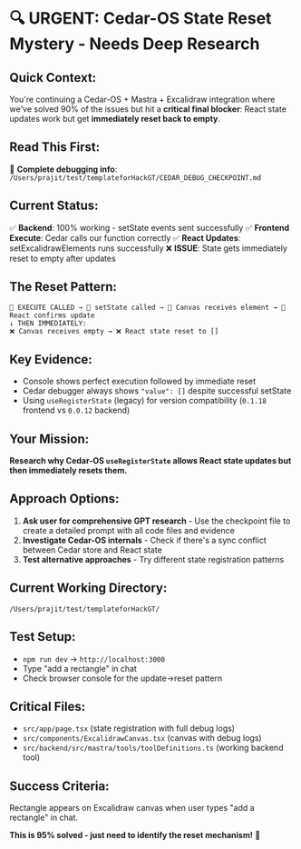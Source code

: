 # 🔍 **URGENT: Cedar-OS State Reset Mystery - Needs Deep Research**

## **Quick Context:**
You're continuing a Cedar-OS + Mastra + Excalidraw integration where we've solved 90% of the issues but hit a **critical final blocker**: React state updates work but get **immediately reset back to empty**.

## **Read This First:**
📁 **Complete debugging info**: `/Users/prajit/test/templateforHackGT/CEDAR_DEBUG_CHECKPOINT.md`

## **Current Status:**
✅ **Backend**: 100% working - setState events sent successfully
✅ **Frontend Execute**: Cedar calls our function correctly
✅ **React Updates**: setExcalidrawElements runs successfully
❌ **ISSUE**: State gets immediately reset to empty after updates

## **The Reset Pattern:**
```
🎯 EXECUTE CALLED → 🚀 setState called → 🎨 Canvas receives element → 🔄 React confirms update
↓ THEN IMMEDIATELY:
❌ Canvas receives empty → ❌ React state reset to []
```

## **Key Evidence:**
- Console shows perfect execution followed by immediate reset
- Cedar debugger always shows `"value": []` despite successful setState
- Using `useRegisterState` (legacy) for version compatibility (`0.1.18` frontend vs `0.0.12` backend)

## **Your Mission:**
**Research why Cedar-OS `useRegisterState` allows React state updates but then immediately resets them.**

## **Approach Options:**
1. **Ask user for comprehensive GPT research** - Use the checkpoint file to create a detailed prompt with all code files and evidence
2. **Investigate Cedar-OS internals** - Check if there's a sync conflict between Cedar store and React state
3. **Test alternative approaches** - Try different state registration patterns

## **Current Working Directory:**
`/Users/prajit/test/templateforHackGT/`

## **Test Setup:**
- `npm run dev` → `http://localhost:3000`
- Type "add a rectangle" in chat
- Check browser console for the update→reset pattern

## **Critical Files:**
- `src/app/page.tsx` (state registration with full debug logs)
- `src/components/ExcalidrawCanvas.tsx` (canvas with debug logs)
- `src/backend/src/mastra/tools/toolDefinitions.ts` (working backend tool)

## **Success Criteria:**
Rectangle appears on Excalidraw canvas when user types "add a rectangle" in chat.

**This is 95% solved - just need to identify the reset mechanism!** 🎯